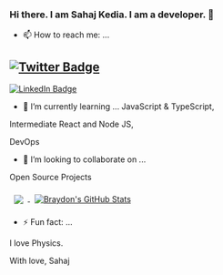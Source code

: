 ### Hi there. I am Sahaj Kedia. I am a developer. 👋

<!--
**sahajkedia/sahajkedia** is a ✨ _special_ ✨ repository because its `README.md` (this file) appears on your GitHub profile.

Here are some ideas to get you started:

- 🔭 I’m currently working on ...
- 🌱 I’m currently learning ...
- 👯 I’m looking to collaborate on ...
- 🤔 I’m looking for help with ...
- 💬 Ask me about ...
- 📫 How to reach me: ...
- 😄 Pronouns: ...
- ⚡ Fun fact: ...
-->



- 📫 How to reach me: ...

[![Twitter Badge](https://img.shields.io/badge/Twitter-Profile-informational?style=flat&logo=twitter&logoColor=white&color=1CA2F1)](https://twitter.com/_cosmic_joke)
---
[![LinkedIn Badge](https://img.shields.io/badge/LinkedIn-Profile-informational?style=flat&logo=linkedin&logoColor=white&color=0D76A8)](https://www.linkedin.com/in/sahaj-kedia-4a5595192/)



- 🌱 I’m currently learning ... 
JavaScript & TypeScript,

Intermediate React and Node JS,

DevOps

- 👯 I’m looking to collaborate on ...

Open Source Projects


<a href="https://github.com/sahajkedia">
  <img align="center" style="margin:0.5rem" src="https://github-readme-stats.vercel.app/api/top-langs/?username=sahajkedia&hide=html,css&title_color=ffffff&text_color=c9cacc&icon_color=4AB197&bg_color=1A2B34" />
</a>

<a href="https://github.com/sahajkedia">
  <img align="center" style="margin:0.5rem" src="https://github-readme-stats.vercel.app/api?username=sahajkedia&show_icons=true&line_height=27&count_private=true&title_color=ffffff&text_color=c9cacc&icon_color=4AB097&bg_color=1A2B34" alt="Braydon's GitHub Stats" />
</a>


- ⚡ Fun fact: ...

I love Physics.


With love,
Sahaj
